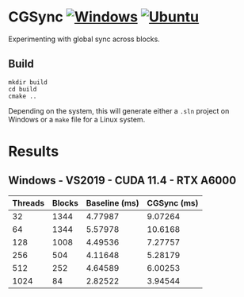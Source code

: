 # CGSync [![Windows](https://github.com/Ahdhn/cg_sync/actions/workflows/Windows.yml/badge.svg)](https://github.com/Ahdhn/cg_sync/actions/workflows/Windows.yml) [![Ubuntu](https://github.com/Ahdhn/cg_sync/actions/workflows/Ubuntu.yml/badge.svg)](https://github.com/Ahdhn/cg_sync/actions/workflows/Ubuntu.yml)

Experimenting with global sync across blocks. 


## Build 
```
mkdir build
cd build 
cmake ..
```

Depending on the system, this will generate either a `.sln` project on Windows or a `make` file for a Linux system. 


# Results
## Windows - VS2019 - CUDA 11.4 - RTX A6000

|Threads            | Blocks             | Baseline (ms)      | CGSync (ms) |
|-------------------|--------------------|--------------------|-------------|                                  
|32                 | 1344               | 4.77987            | 9.07264     |
|64                 | 1344               | 5.57978            | 10.6168     |
|128                | 1008               | 4.49536            | 7.27757     |
|256                | 504                | 4.11648            | 5.28179     |
|512                | 252                | 4.64589            | 6.00253     | 
|1024               | 84                 | 2.82522            | 3.94544     |
